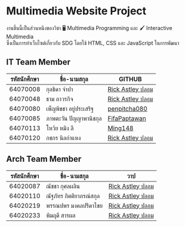 # Multimedia Website Project
งานชิ้นนี้เป็นส่วนหนึงของวิชา 🖥️ Multimedia Programming และ 🖌️ Interactive Multimedia<br />
ซึ่งเป็นการทำเว็บไซต์เกี่ยวกับ SDG โดยใช้ HTML, CSS และ JavaScript ในการพัฒนา

## IT Team Member
|รหัสนักศึกษา|ชื่อ-นามสกุล|GITHUB|
|---|---|---|
|64070008|กุลธิดา จำปา|[Rick Astley ปลอม](https://youtu.be/fDX-syuJ68g)|
|64070048|ธาม ถาวรกิจ|[Rick Astley ปลอม](https://youtu.be/fDX-syuJ68g)|
|64070080|เพ็ญพิชชา อยู่ประเสริฐ|[penpitcha080](https://github.com/penpitcha080)|
|64070085|ภาพตะวัน ปัญญาพานิชกุล|[FifaPaptawan](https://github.com/FifaPaptawan)|
|64070113|โหว้ย หมิง ลี|[Ming148](https://github.com/Ming148)|
|64070120|กชกร นิลกำแหง|[Rick Astley ปลอม](https://youtu.be/fDX-syuJ68g)|

## Arch Team Member
|รหัสนักศึกษา|ชื่อ-นามสกุล|วาป|
|---|---|---|
|64020087|ณัชชา กุศลผลิน|[Rick Astley ปลอม](https://youtu.be/fDX-syuJ68g)|
|64020110|ณัฐภัทร กิตติยาภรณ์สกุล|[Rick Astley ปลอม](https://youtu.be/fDX-syuJ68g)|
|64020219|พรรณปพร มงคลปรีดาไชย|[Rick Astley ปลอม](https://youtu.be/fDX-syuJ68g)|
|64020233|พิมฤดี สารผล|[Rick Astley ปลอม](https://youtu.be/fDX-syuJ68g)|
